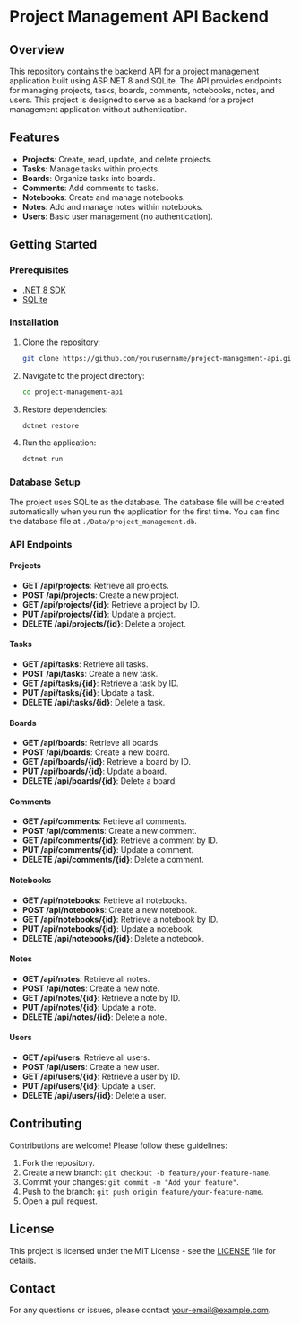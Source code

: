 # Project Management API Backend

## Overview

This repository contains the backend API for a project management application built using ASP.NET 8 and SQLite. The API provides endpoints for managing projects, tasks, boards, comments, notebooks, notes, and users. This project is designed to serve as a backend for a project management application without authentication.

## Features

- **Projects**: Create, read, update, and delete projects.
- **Tasks**: Manage tasks within projects.
- **Boards**: Organize tasks into boards.
- **Comments**: Add comments to tasks.
- **Notebooks**: Create and manage notebooks.
- **Notes**: Add and manage notes within notebooks.
- **Users**: Basic user management (no authentication).

## Getting Started

### Prerequisites

- [.NET 8 SDK](https://dotnet.microsoft.com/download/dotnet/8.0)
- [SQLite](https://www.sqlite.org/download.html)

### Installation

1. Clone the repository:
   ```bash
   git clone https://github.com/yourusername/project-management-api.git
   ```

2. Navigate to the project directory:
   ```bash
   cd project-management-api
   ```

3. Restore dependencies:
   ```bash
   dotnet restore
   ```

4. Run the application:
   ```bash
   dotnet run
   ```

### Database Setup

The project uses SQLite as the database. The database file will be created automatically when you run the application for the first time. You can find the database file at `./Data/project_management.db`.

### API Endpoints

#### Projects

- **GET /api/projects**: Retrieve all projects.
- **POST /api/projects**: Create a new project.
- **GET /api/projects/{id}**: Retrieve a project by ID.
- **PUT /api/projects/{id}**: Update a project.
- **DELETE /api/projects/{id}**: Delete a project.

#### Tasks

- **GET /api/tasks**: Retrieve all tasks.
- **POST /api/tasks**: Create a new task.
- **GET /api/tasks/{id}**: Retrieve a task by ID.
- **PUT /api/tasks/{id}**: Update a task.
- **DELETE /api/tasks/{id}**: Delete a task.

#### Boards

- **GET /api/boards**: Retrieve all boards.
- **POST /api/boards**: Create a new board.
- **GET /api/boards/{id}**: Retrieve a board by ID.
- **PUT /api/boards/{id}**: Update a board.
- **DELETE /api/boards/{id}**: Delete a board.

#### Comments

- **GET /api/comments**: Retrieve all comments.
- **POST /api/comments**: Create a new comment.
- **GET /api/comments/{id}**: Retrieve a comment by ID.
- **PUT /api/comments/{id}**: Update a comment.
- **DELETE /api/comments/{id}**: Delete a comment.

#### Notebooks

- **GET /api/notebooks**: Retrieve all notebooks.
- **POST /api/notebooks**: Create a new notebook.
- **GET /api/notebooks/{id}**: Retrieve a notebook by ID.
- **PUT /api/notebooks/{id}**: Update a notebook.
- **DELETE /api/notebooks/{id}**: Delete a notebook.

#### Notes

- **GET /api/notes**: Retrieve all notes.
- **POST /api/notes**: Create a new note.
- **GET /api/notes/{id}**: Retrieve a note by ID.
- **PUT /api/notes/{id}**: Update a note.
- **DELETE /api/notes/{id}**: Delete a note.

#### Users

- **GET /api/users**: Retrieve all users.
- **POST /api/users**: Create a new user.
- **GET /api/users/{id}**: Retrieve a user by ID.
- **PUT /api/users/{id}**: Update a user.
- **DELETE /api/users/{id}**: Delete a user.

## Contributing

Contributions are welcome! Please follow these guidelines:

1. Fork the repository.
2. Create a new branch: `git checkout -b feature/your-feature-name`.
3. Commit your changes: `git commit -m "Add your feature"`.
4. Push to the branch: `git push origin feature/your-feature-name`.
5. Open a pull request.

## License

This project is licensed under the MIT License - see the [LICENSE](LICENSE) file for details.

## Contact

For any questions or issues, please contact [your-email@example.com](mailto:your-email@example.com).
